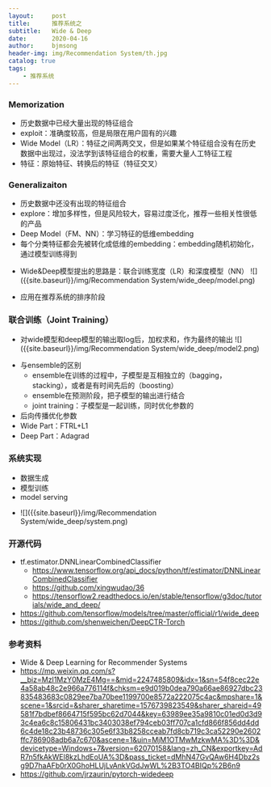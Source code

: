 ```yaml
---
layout:     post
title:      推荐系统之
subtitle:   Wide & Deep
date:       2020-04-16
author:     bjmsong
header-img: img/Recommendation System/th.jpg
catalog: true
tags:
    - 推荐系统
---
```

### Memorization
- 历史数据中已经大量出现的特征组合
- exploit：准确度较高，但是局限在用户固有的兴趣
- Wide Model（LR）：特征之间两两交叉，但是如果某个特征组合没有在历史数据中出现过，没法学到该特征组合的权重，需要大量人工特征工程
- 特征：原始特征、转换后的特征（特征交叉）

### Generalizaiton
- 历史数据中还没有出现的特征组合
- explore：增加多样性，但是风险较大，容易过度泛化，推荐一些相关性很低的产品
- Deep Model（FM、NN）：学习特征的低维embedding
- 每个分类特征都会先被转化成低维的embedding：embedding随机初始化，通过模型训练得到


<ul> 
<li markdown="1">
Wide&Deep模型提出的思路是：联合训练宽度（LR）和深度模型（NN）
![]({{site.baseurl}}/img/Recommendation System/wide_deep/model.png) 
</li> 
</ul> 

- 应用在推荐系统的排序阶段


### 联合训练（Joint Training）
<ul> 
<li markdown="1">
对wide模型和deep模型的输出取log后，加权求和，作为最终的输出
![]({{site.baseurl}}/img/Recommendation System/wide_deep/model2.png) 
</li> 
</ul> 

- 与ensemble的区别
    - ensemble在训练的过程中，子模型是互相独立的（bagging，stacking），或者是有时间先后的（boosting）
    - ensemble在预测阶段，把子模型的输出进行结合
    - joint training：子模型是一起训练，同时优化参数的
- 后向传播优化参数
- Wide Part：FTRL+L1
- Deep Part：Adagrad


### 系统实现
- 数据生成
- 模型训练
- model serving

<ul> 
<li markdown="1">
![]({{site.baseurl}}/img/Recommendation System/wide_deep/system.png) 
</li> 
</ul> 


### 开源代码
- tf.estimator.DNNLinearCombinedClassifier
    - https://www.tensorflow.org/api_docs/python/tf/estimator/DNNLinearCombinedClassifier
    - https://github.com/xingwudao/36
    - https://tensorflow2.readthedocs.io/en/stable/tensorflow/g3doc/tutorials/wide_and_deep/
- https://github.com/tensorflow/models/tree/master/official/r1/wide_deep
- https://github.com/shenweichen/DeepCTR-Torch

### 参考资料
- Wide & Deep Learning for Recommender Systems
- https://mp.weixin.qq.com/s?__biz=MzI1MzY0MzE4Mg==&mid=2247485809&idx=1&sn=54f8cec22e4a58ab48c2e966a776114f&chksm=e9d019b0dea790a66ae86927dbc23835483683c0829ee7ba70bee1199700e8572a222075c4ac&mpshare=1&scene=1&srcid=&sharer_sharetime=1576739823549&sharer_shareid=49581f7bdbef8664715f595bc62d7044&key=63989ee35a9810c01ed0d3d93c4ea6c8c15806431bc3403038ef794ceb03ff707ca1cfd866f856dd4dd6c4de18c23b48736c305e6f33b8258cceab7fd8cb719c3ca52290e2602ffc786908adb6a7c670&ascene=1&uin=MjM1OTMwMzkwMA%3D%3D&devicetype=Windows+7&version=62070158&lang=zh_CN&exportkey=AdR7n5fkAkWEl8kzLhdEoUA%3D&pass_ticket=dMhN47GvQAw6H4Dbz2sg9D7haAFb0rX0GhoHLUjLvAnkVGdJwWL%2B3TO4BIQp%2B6n9
- https://github.com/jrzaurin/pytorch-widedeep 


